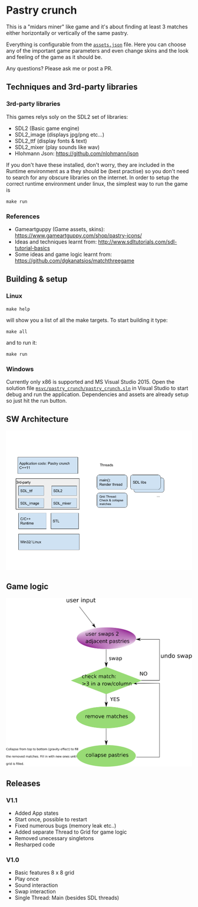# Pastry crunch

This is a "midars miner" like game and it's about finding at least 3 matches either horizontally or vertically
of the same pastry.

Everything is configurable from the [`assets.json`](https://github.com/kohnech/bakery-street-game/blob/master/assets/assets.json) file. Here you can choose any of the important
game parameters and even change skins and the look and feeling of the game as it should
be.

Any questions? Please ask me or post a PR.

## Techniques and 3rd-party libraries
### 3rd-party libraries
This games relys soly on the SDL2 set of libraries:
* SDL2 (Basic game engine)
* SDL2_image (displays jpg/png etc...)
* SDL2_ttf (display fonts & text)
* SDL2_mixer (play sounds like wav)
* Hlohmann Json: https://github.com/nlohmann/json

If you don't have these installed, don't worry, they are included in the Runtime
environment as a they should be (best practise) so you don't need to search for any
obscure libraries on the internet. In order to setup the correct runtime environment
under linux, the simplest way to run the game is
```
make run
```

### References
* Gameartguppy (Game assets, skins): https://www.gameartguppy.com/shop/pastry-icons/
* Ideas and techniques learnt from: http://www.sdltutorials.com/sdl-tutorial-basics
* Some ideas and game logic learnt from: https://github.com/dgkanatsios/matchthreegame


## Building & setup

### Linux
```
make help
```
will show you a list of all the make targets. To start building it type:
```
make all
```
and to run it:
```
make run
```

### Windows
Currently only x86 is supported and MS Visual Studio 2015.
Open the solution file [`msvc/pastry_crunch/pastry_crunch.sln`](https://github.com/kohnech/pastry-crunch/blob/develop/msvc/pastry_crunch/pastry_crunch.sln) in Visual Studio to start debug and run the application.
Dependencies and assets are already setup so just hit the run button.


## SW Architecture
![alt text](https://github.com/kohnech/pastry-crunch/blob/develop/Pastry_crunch.png "SW Architecture")

## Game logic
![alt text](https://github.com/kohnech/pastry-crunch/blob/develop/state_machine.png "Game logic")

## Releases

### V1.1
* Added App states
* Start once, possible to restart
* Fixed numerous bugs (memory leak etc..)
* Added separate Thread to Grid for game logic
* Removed unecessary singletons
* Resharped code

### V1.0
* Basic features 8 x 8 grid
* Play once
* Sound interaction
* Swap interaction
* Single Thread: Main (besides SDL threads)